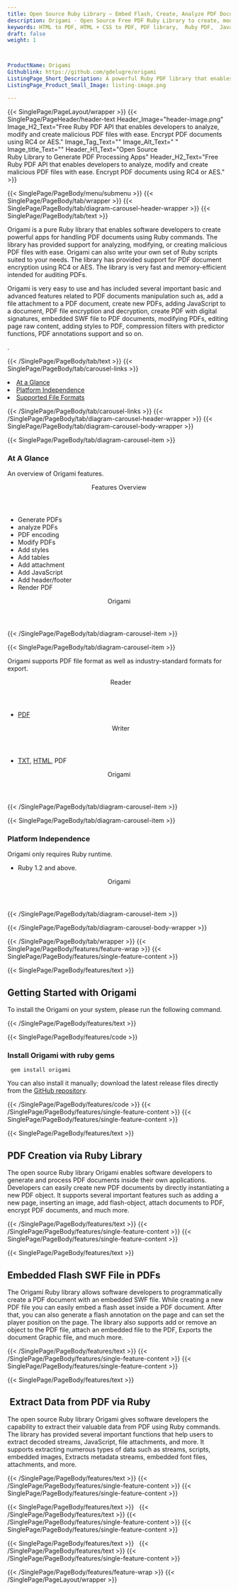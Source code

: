 ```yaml
---
title: Open Source Ruby Library – Embed Flash, Create, Analyze PDF Documents
description: Origami - Open Source Free PDF Ruby Library to create, modify, encrypt & analyze PDF documents. Embed flash file, JavaScript file & extract data from PDF via Ruby.
keywords: HTML to PDF, HTML + CSS to PDF, PDF library,  Ruby PDF,  Java  PDF Library, Open Source PDF Library, Ruby PDF programming, Ruby PDF APIs, Ruby PDF library, create  PDF Documents, insert images to PDF, add list to PDF files, Extract Text from PDF, Split PDF to many, fill a PDF form, Extract data from PDF forms, Print a PDF file, PDF to PNG conversion, convert PDF to JPEG, Digitally sign PDF files
draft: false
weight: 1



ProductName: Origami
Githublink: https://github.com/gdelugre/origami
ListingPage_Short_Description: A powerful Ruby PDF library that enables developers toto create powerful apps for handling PDF documents using Ruby commands.
ListingPage_Product_Small_Image: listing-image.png 

---
```


{{< SinglePage/PageLayout/wrapper >}}
{{< SinglePage/PageHeader/header-text
Header_Image="header-image.png"
Image_H2_Text="Free Ruby PDF API that enables developers to analyze, modify and create malicious PDF files with ease. Encrypt PDF documents using RC4 or AES."
Image_Tag_Text=""
Image_Alt_Text=" "
Image_title_Text=""
Header_H1_Text="Open Source Ruby Library to Generate PDF Processing Apps"
Header_H2_Text="Free Ruby PDF API that enables developers to analyze, modify and create malicious PDF files with ease. Encrypt PDF documents using RC4 or AES." >}}

{{< SinglePage/PageBody/menu/submenu >}}
{{< SinglePage/PageBody/tab/wrapper >}}
{{< SinglePage/PageBody/tab/diagram-carousel-header-wrapper >}}
{{< SinglePage/PageBody/tab/text >}}



<p>Origami is a pure Ruby library that enables software developers to create powerful apps for handling PDF documents using Ruby commands. The library has provided support for analyzing, modifying, or creating malicious PDF files with ease. Origami can also write your own set of Ruby scripts suited to your needs. The library has provided support for PDF document encryption using RC4 or AES. The library is very fast and memory-efficient intended for auditing PDFs.</p>
<p>Origami is very easy to use and has included several important basic and advanced features related to PDF documents manipulation such as, add a file attachment to a PDF document, create new PDFs, adding JavaScript to a document, PDF file encryption and decryption, create PDF with digital signatures, embedded SWF file to PDF documents, modifying PDFs, editing page raw content, adding styles to PDF, compression filters with predictor functions, PDF annotations support and so on.</p>
<p>.</p>

{{< /SinglePage/PageBody/tab/text >}}
{{< SinglePage/PageBody/tab/carousel-links >}}

<li data-target="#diagramcarousel" data-slide-to="0"><a href="#">At a Glance</a></li>
<li data-target="#diagramcarousel" data-slide-to="2"><a href="#">Platform Independence</a></li>
<li data-target="#diagramcarousel" data-slide-to="1"><a class="activetab" href="#">Supported File Formats</a></li>


{{< /SinglePage/PageBody/tab/carousel-links >}}
{{< /SinglePage/PageBody/tab/diagram-carousel-header-wrapper >}}
{{< SinglePage/PageBody/tab/diagram-carousel-body-wrapper >}}

{{< SinglePage/PageBody/tab/diagram-carousel-item >}}
<h3>At A Glance</h3>
<p>An overview of Origami features.</p>
<div class="diagram1 d1-poi">
<div class="d1-row">
<div class="d1-col d1-right"><header>Features Overview</header>
<ul>
<li>Generate PDFs</li>
<li>analyze PDFs</li>
<li>PDF encoding</li>
<li>Modify PDFs</li>
<li>Add styles</li>
<li>Add tables</li>
<li>Add attachment</li>
<li>Add JavaScript</li>
<li>Add header/footer</li>
<li>Render PDF</li>
</ul>
</div>
</div>
<div class="d1-logo" style="border: none;"><!--<img src='listing-image.png' alt="Compression APIs for .NET" />--><header>Origami</header><footer><small></small></footer></div>
<!--/logo--></div>
<!--/diagram1-->
{{< /SinglePage/PageBody/tab/diagram-carousel-item >}}

{{< SinglePage/PageBody/tab/diagram-carousel-item >}}
<p>Origami supports PDF file format as well as industry-standard formats for export.</p>
<div class="diagram1 d2  d1-poi">
<div class="d1-row">
<div class="d1-col d1-left"><header><i class="fa fa-arrows-v "> </i> Reader</header>
<ul>
<li><a href="https://docs.fileformat.com/view/pdf/">PDF</a></li>
</ul>
</div>
<!--/left-->
<div class="d1-col d1-right"><header><i class="fa  fa-long-arrow-down"> </i> Writer</header>
<ul>
<li><a href="https://docs.fileformat.com/word-processing/txt/">TXT</a>, <a href="https://docs.fileformat.com/web/html/">HTML</a>, PDF</li>
</ul>
</div>
<!--/right--></div>
<!--/row-->
<div class="d1-logo" style="border: none;"><!--<img src='listing-image.png' alt="Compression APIs for .NET" />--><header>Origami</header><footer><small></small></footer></div>
<!--/logo--></div>
<!--/diagram2-->
{{< /SinglePage/PageBody/tab/diagram-carousel-item >}}

{{< SinglePage/PageBody/tab/diagram-carousel-item >}}
<h3>Platform Independence</h3>
<p>Origami only requires Ruby runtime.</p>
<div class="diagram1 d1-poi">
<div class="d1-row">
<div class="d1-col d1-right"><!--<header><i class="fa fa-cubes">` </i></header-->
<ul>
<li>Ruby 1.2 and above.</li>
</ul>
</div>
<!--/left
<div class="d1-col d1-right">&nbsp;</div> --> <!--/right--></div>
<!--/row-->
<div class="d1-logo" style="border: none;"><!--<img src='listing-image.png' alt="Compression APIs for .NET" />--><header>Origami</header><footer><small></small></footer></div>
<!--/logo--></div>
<!--/diagram2 -->
{{< /SinglePage/PageBody/tab/diagram-carousel-item >}}

{{< /SinglePage/PageBody/tab/diagram-carousel-body-wrapper >}}

{{< /SinglePage/PageBody/tab/wrapper >}}
{{< SinglePage/PageBody/features/feature-wrap >}}
{{< SinglePage/PageBody/features/single-feature-content >}}

{{< SinglePage/PageBody/features/text >}}
<h2 class="h2title">Getting Started with Origami</h2>
<p>To install the Origami on your system, please run the following command.  </p>
{{< /SinglePage/PageBody/features/text >}}

{{< SinglePage/PageBody/features/code >}}
<h3>Install Origami with ruby gems</h3>
<pre><code class="html"> gem install origami</code></pre>

<p>You can also install it manually; download the latest release files directly from the <a href="https://github.com/gdelugre/origami/archive/refs/heads/master.zip">GitHub repository</a>.</p>

{{< /SinglePage/PageBody/features/code >}}
{{< /SinglePage/PageBody/features/single-feature-content >}}
{{< SinglePage/PageBody/features/single-feature-content >}}

{{< SinglePage/PageBody/features/text >}}
<h2 class="h2title">PDF Creation via Ruby Library</h2>
<p>The open source Ruby library Origami enables software developers to generate and process PDF documents inside their own applications. Developers can easily create new PDF documents by directly instantiating a new PDF object. It supports several important features such as adding a new page, inserting an image, add flash-object, attach documents to PDF, encrypt PDF documents, and much more. </p>

{{< /SinglePage/PageBody/features/text >}}
{{< /SinglePage/PageBody/features/single-feature-content >}}
{{< SinglePage/PageBody/features/single-feature-content >}}

{{< SinglePage/PageBody/features/text >}}
<h2 class="h2title">Embedded Flash SWF File in PDFs</h2>
<p>The Origami Ruby library allows software developers to programmatically create a PDF document with an embedded SWF file. While creating a new PDF file you can easily embed a flash asset inside a PDF document. After that, you can also generate a flash annotation on the page and can set the player position on the page. The library also supports add or remove an object to the PDF file, attach an embedded file to the PDF, Exports the document Graphic file, and much more.</p>

{{< /SinglePage/PageBody/features/text >}}
{{< /SinglePage/PageBody/features/single-feature-content >}}
{{< SinglePage/PageBody/features/single-feature-content >}}

{{< SinglePage/PageBody/features/text >}}
<h2 class="h2title"> Extract Data from PDF via Ruby</h2>
<p>The open source Ruby library Origami gives software developers the capability to extract their valuable data from PDF using Ruby commands. The library has provided several important functions that help users to extract decoded streams, JavaScript, file attachments, and more. It supports extracting numerous types of data such as streams, scripts, embedded images, Extracts metadata streams, embedded font files, attachments, and more.</p>

{{< /SinglePage/PageBody/features/text >}}
{{< /SinglePage/PageBody/features/single-feature-content >}}
{{< SinglePage/PageBody/features/single-feature-content >}}

{{< SinglePage/PageBody/features/text >}}
 
{{< /SinglePage/PageBody/features/text >}}
{{< /SinglePage/PageBody/features/single-feature-content >}}
{{< SinglePage/PageBody/features/single-feature-content >}}

{{< SinglePage/PageBody/features/text >}}
 
{{< /SinglePage/PageBody/features/text >}}
{{< /SinglePage/PageBody/features/single-feature-content >}}

{{< /SinglePage/PageBody/features/feature-wrap >}}
{{< /SinglePage/PageLayout/wrapper >}}